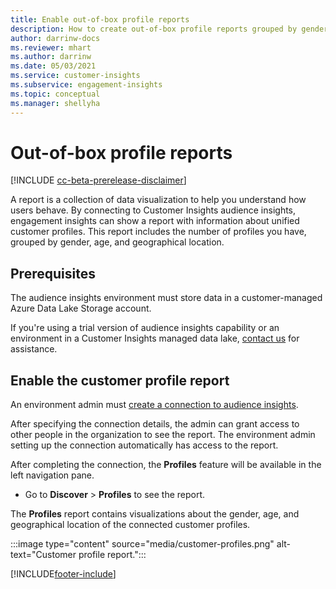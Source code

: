 ```yaml
---
title: Enable out-of-box profile reports
description: How to create out-of-box profile reports grouped by gender, age, and county or region of origin.
author: darrinw-docs
ms.reviewer: mhart
ms.author: darrinw
ms.date: 05/03/2021
ms.service: customer-insights
ms.subservice: engagement-insights 
ms.topic: conceptual
ms.manager: shellyha
---
```


# Out-of-box profile reports

[!INCLUDE [cc-beta-prerelease-disclaimer](includes/cc-beta-prerelease-disclaimer.md)]

A report is a collection of data visualization to help you understand how users behave. By connecting to Customer Insights audience insights, engagement insights can show a report with information about unified customer profiles. This report includes the number of profiles you have, grouped by gender, age, and geographical location.

## Prerequisites

The audience insights environment must store data in a customer-managed Azure Data Lake Storage account.

If you're using a trial version of audience insights capability or an environment in a Customer Insights managed data lake, [contact us](https://go.microsoft.com/fwlink/?linkid=2145734) for assistance.  


## Enable the customer profile report

An environment admin must [create a connection to audience insights](configure-connections.md).

After specifying the connection details, the admin can grant access to other people in the organization to see the report. The environment admin setting up the connection automatically has access to the report. 

After completing the connection, the **Profiles** feature will be available in the left navigation pane. 

- Go to **Discover** > **Profiles** to see the report.

The **Profiles** report contains visualizations about the gender, age, and geographical location of the connected customer profiles.

:::image type="content" source="media/customer-profiles.png" alt-text="Customer profile report.":::

[!INCLUDE[footer-include](../includes/footer-banner.md)]